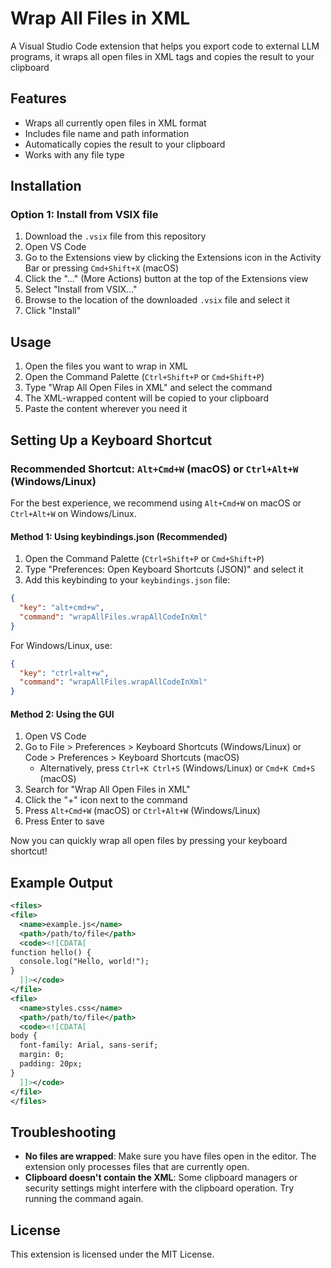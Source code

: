# Wrap All Files in XML

A Visual Studio Code extension that helps you export code to external LLM programs, it wraps all open files in XML tags and copies the result to your clipboard

## Features

- Wraps all currently open files in XML format
- Includes file name and path information
- Automatically copies the result to your clipboard
- Works with any file type

## Installation

### Option 1: Install from VSIX file

1. Download the `.vsix` file from this repository
2. Open VS Code
3. Go to the Extensions view by clicking the Extensions icon in the Activity Bar or pressing `Cmd+Shift+X` (macOS)
4. Click the "..." (More Actions) button at the top of the Extensions view
5. Select "Install from VSIX..."
6. Browse to the location of the downloaded `.vsix` file and select it
7. Click "Install"

## Usage

1. Open the files you want to wrap in XML
2. Open the Command Palette (`Ctrl+Shift+P` or `Cmd+Shift+P`)
3. Type "Wrap All Open Files in XML" and select the command
4. The XML-wrapped content will be copied to your clipboard
5. Paste the content wherever you need it

## Setting Up a Keyboard Shortcut

### Recommended Shortcut: `Alt+Cmd+W` (macOS) or `Ctrl+Alt+W` (Windows/Linux)

For the best experience, we recommend using `Alt+Cmd+W` on macOS or `Ctrl+Alt+W` on Windows/Linux.

#### Method 1: Using keybindings.json (Recommended)

1. Open the Command Palette (`Ctrl+Shift+P` or `Cmd+Shift+P`)
2. Type "Preferences: Open Keyboard Shortcuts (JSON)" and select it
3. Add this keybinding to your `keybindings.json` file:

```json
{
  "key": "alt+cmd+w",
  "command": "wrapAllFiles.wrapAllCodeInXml"
}
```

For Windows/Linux, use:

```json
{
  "key": "ctrl+alt+w",
  "command": "wrapAllFiles.wrapAllCodeInXml"
}
```

#### Method 2: Using the GUI

1. Open VS Code
2. Go to File > Preferences > Keyboard Shortcuts (Windows/Linux) or Code > Preferences > Keyboard Shortcuts (macOS)
   - Alternatively, press `Ctrl+K Ctrl+S` (Windows/Linux) or `Cmd+K Cmd+S` (macOS)
3. Search for "Wrap All Open Files in XML"
4. Click the "+" icon next to the command
5. Press `Alt+Cmd+W` (macOS) or `Ctrl+Alt+W` (Windows/Linux)
6. Press Enter to save

Now you can quickly wrap all open files by pressing your keyboard shortcut!

## Example Output

```xml
<files>
<file>
  <name>example.js</name>
  <path>/path/to/file</path>
  <code><![CDATA[
function hello() {
  console.log("Hello, world!");
}
  ]]></code>
</file>
<file>
  <name>styles.css</name>
  <path>/path/to/file</path>
  <code><![CDATA[
body {
  font-family: Arial, sans-serif;
  margin: 0;
  padding: 20px;
}
  ]]></code>
</file>
</files>
```

## Troubleshooting

- **No files are wrapped**: Make sure you have files open in the editor. The extension only processes files that are currently open.
- **Clipboard doesn't contain the XML**: Some clipboard managers or security settings might interfere with the clipboard operation. Try running the command again.

## License

This extension is licensed under the MIT License.
